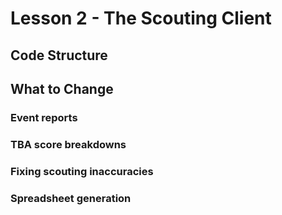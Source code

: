 # Lesson 2 - The Scouting Client

## Code Structure

## What to Change

### Event reports

### TBA score breakdowns

### Fixing scouting inaccuracies

### Spreadsheet generation